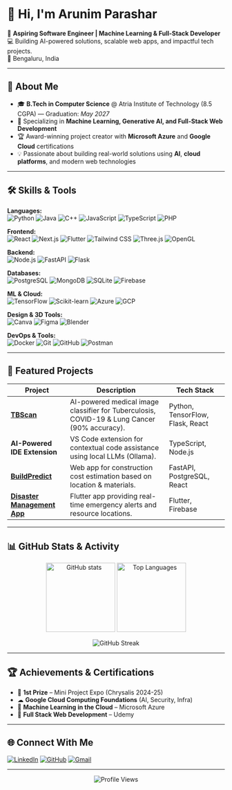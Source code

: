 # 👋 Hi, I'm Arunim Parashar

🎯 **Aspiring Software Engineer | Machine Learning & Full-Stack Developer**  
💻 Building AI-powered solutions, scalable web apps, and impactful tech projects.  
📍 Bengaluru, India  

---

## 🚀 About Me
- 🎓 **B.Tech in Computer Science** @ Atria Institute of Technology (8.5 CGPA) — Graduation: *May 2027*
- 🤖 Specializing in **Machine Learning, Generative AI, and Full-Stack Web Development**
- 🏆 Award-winning project creator with **Microsoft Azure** and **Google Cloud** certifications
- 💡 Passionate about building real-world solutions using **AI**, **cloud platforms**, and modern web technologies  

---

## 🛠 Skills & Tools

**Languages:**  
![Python](https://img.shields.io/badge/Python-3776AB?logo=python&logoColor=white)
![Java](https://img.shields.io/badge/Java-007396?logo=java&logoColor=white)
![C++](https://img.shields.io/badge/C++-00599C?logo=cplusplus&logoColor=white)
![JavaScript](https://img.shields.io/badge/JavaScript-F7DF1E?logo=javascript&logoColor=black)
![TypeScript](https://img.shields.io/badge/TypeScript-3178C6?logo=typescript&logoColor=white)
![PHP](https://img.shields.io/badge/PHP-777BB4?logo=php&logoColor=white)

**Frontend:**  
![React](https://img.shields.io/badge/React-61DAFB?logo=react&logoColor=black)
![Next.js](https://img.shields.io/badge/Next.js-000000?logo=nextdotjs&logoColor=white)
![Flutter](https://img.shields.io/badge/Flutter-02569B?logo=flutter&logoColor=white)
![Tailwind CSS](https://img.shields.io/badge/Tailwind_CSS-38B2AC?logo=tailwindcss&logoColor=white)
![Three.js](https://img.shields.io/badge/Three.js-000000?logo=three.js&logoColor=white)
![OpenGL](https://img.shields.io/badge/OpenGL-5586A4?logo=opengl&logoColor=white)

**Backend:**  
![Node.js](https://img.shields.io/badge/Node.js-339933?logo=node.js&logoColor=white)
![FastAPI](https://img.shields.io/badge/FastAPI-009688?logo=fastapi&logoColor=white)
![Flask](https://img.shields.io/badge/Flask-000000?logo=flask&logoColor=white)

**Databases:**  
![PostgreSQL](https://img.shields.io/badge/PostgreSQL-4169E1?logo=postgresql&logoColor=white)
![MongoDB](https://img.shields.io/badge/MongoDB-47A248?logo=mongodb&logoColor=white)
![SQLite](https://img.shields.io/badge/SQLite-003B57?logo=sqlite&logoColor=white)
![Firebase](https://img.shields.io/badge/Firebase-FFCA28?logo=firebase&logoColor=black)

**ML & Cloud:**  
![TensorFlow](https://img.shields.io/badge/TensorFlow-FF6F00?logo=tensorflow&logoColor=white)
![Scikit-learn](https://img.shields.io/badge/scikit--learn-F7931E?logo=scikitlearn&logoColor=white)
![Azure](https://img.shields.io/badge/Azure-0078D4?logo=microsoftazure&logoColor=white)
![GCP](https://img.shields.io/badge/Google_Cloud-4285F4?logo=googlecloud&logoColor=white)

**Design & 3D Tools:**  
![Canva](https://img.shields.io/badge/Canva-00C4CC?logo=canva&logoColor=white)
![Figma](https://img.shields.io/badge/Figma-F24E1E?logo=figma&logoColor=white)
![Blender](https://img.shields.io/badge/Blender-F5792A?logo=blender&logoColor=white)

**DevOps & Tools:**  
![Docker](https://img.shields.io/badge/Docker-2496ED?logo=docker&logoColor=white)
![Git](https://img.shields.io/badge/Git-F05032?logo=git&logoColor=white)
![GitHub](https://img.shields.io/badge/GitHub-181717?logo=github&logoColor=white)
![Postman](https://img.shields.io/badge/Postman-FF6C37?logo=postman&logoColor=white)

---

## 📌 Featured Projects

| Project | Description | Tech Stack |
|---------|-------------|------------|
| **[TBScan](https://github.com/arunim123/TBScan)** | AI-powered medical image classifier for Tuberculosis, COVID-19 & Lung Cancer (90% accuracy). | Python, TensorFlow, Flask, React |
| **AI-Powered IDE Extension** | VS Code extension for contextual code assistance using local LLMs (Ollama). | TypeScript, Node.js |
| **[BuildPredict](https://github.com/arunim123/BuildPredict)** | Web app for construction cost estimation based on location & materials. | FastAPI, PostgreSQL, React |
| **[Disaster Management App](https://github.com/arunim123/Disaster-Management-App)** | Flutter app providing real-time emergency alerts and resource locations. | Flutter, Firebase |

---

## 📊 GitHub Stats & Activity 

<p align="center">
  <img src="https://github-readme-stats.vercel.app/api?username=arunim123&show_icons=true&theme=tokyonight" alt="GitHub stats" height="160" />
  <img src="https://github-readme-stats.vercel.app/api/top-langs/?username=arunim123&layout=compact&theme=tokyonight" alt="Top Languages" height="160" />
</p>

<p align="center">
  <img src="https://streak-stats.demolab.com?user=arunim123&theme=tokyonight&hide_border=true" alt="GitHub Streak" />
</p>


---

## 🏆 Achievements & Certifications
- 🥇 **1st Prize** – Mini Project Expo (Chrysalis 2024-25)
- ☁ **Google Cloud Computing Foundations** (AI, Security, Infra)
- 🤖 **Machine Learning in the Cloud** – Microsoft Azure
- 📜 **Full Stack Web Development** – Udemy

---

## 🌐 Connect With Me 

[![LinkedIn](https://img.shields.io/badge/LinkedIn-0A66C2?logo=linkedin&logoColor=white)](https://www.linkedin.com/in/arunim-parashar-52a3b6292)
[![GitHub](https://img.shields.io/badge/GitHub-181717?logo=github&logoColor=white)](https://github.com/arunim123)
[![Gmail](https://img.shields.io/badge/Email-D14836?logo=gmail&logoColor=white)](mailto:arunimparashar@gmail.com)

---

<p align="center">
  <img src="https://komarev.com/ghpvc/?username=arunim123&color=blue" alt="Profile Views" />
</p>
